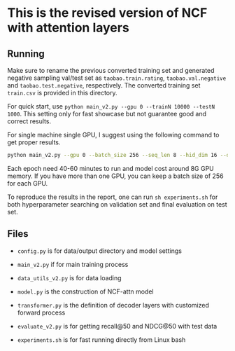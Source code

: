 # This is the revised version of NCF with attention layers

## Running
Make sure to rename the previous converted training set and generated negative sampling val/test set as `taobao.train.rating`, `taobao.val.negative` and `taobao.test.negative`, respectively. The converted training set `train.csv` is provided in this directory.

For quick start, use `python main_v2.py --gpu 0 --trainN 10000 --testN 1000`. This setting only for fast showcase but not guarantee good and correct results.

For single machine single GPU, I suggest using the following command to get proper results. 
```bash
python main_v2.py --gpu 0 --batch_size 256 --seq_len 8 --hid_dim 16 --dropout 0.5 --lr 0.0001 --epochs 20
```

Each epoch need 40-60 minutes to run and model cost around 8G GPU memory. If you have more than one GPU, you can keep a batch size of 256 for each GPU.

To reproduce the results in the report, one can run `sh experiments.sh` for both hyperparameter searching on validation set and final evaluation on test set.

## Files
* `config.py` is for data/output directory and model settings

* `main_v2.py` if for main training process

* `data_utils_v2.py` is for data loading

* `model.py` is the construction of NCF-attn model

* `transformer.py` is the definition of decoder layers with customized forward process

* `evaluate_v2.py` is for getting recall@50 and NDCG@50 with test data

* `experiments.sh` is for fast running directly from Linux bash
